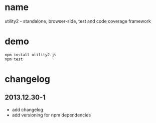 # name
utility2 - standalone, browser-side, test and code coverage framework

# demo
```
npm install utility2.js
npm test
```

# changelog

## 2013.12.30-1
- add changelog
- add versioning for npm dependencies
